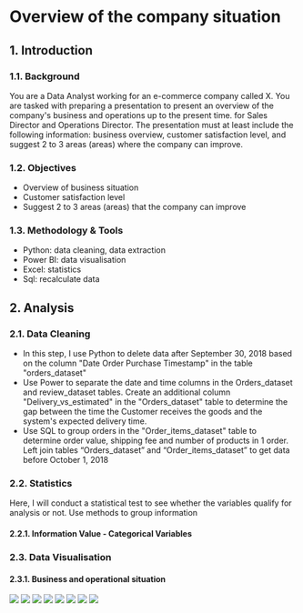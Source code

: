 # Overview of the company situation
## 1. Introduction
### 1.1. Background
You are a Data Analyst working for an e-commerce company called X. You are tasked with preparing a presentation to present an overview of the company's business and operations up to the present time. for Sales Director and Operations Director. The presentation must at least include the following information: business overview, customer satisfaction level, and suggest 2 to 3 areas (areas) where the company can improve.
### 1.2. Objectives
- Overview of business situation
- Customer satisfaction level
- Suggest 2 to 3 areas (areas) that the company can improve
### 1.3. Methodology &  Tools
- Python: data cleaning, data extraction
- Power BI: data visualisation
- Excel: statistics
- Sql: recalculate data
## 2. Analysis
### 2.1. Data Cleaning
- In this step, I use Python to delete data after September 30, 2018 based on the column "Date Order Purchase Timestamp" in the table "orders_dataset"
- Use Power to separate the date and time columns in the Orders_dataset and review_dataset tables. Create an additional column "Delivery_vs_estimated" in the "Orders_dataset" table to determine the gap between the time the Customer receives the goods and the system's expected delivery time.
- Use SQL to group orders in the "Order_items_dataset" table to determine order value, shipping fee and number of products in 1 order. Left join tables “Orders_dataset” and “Order_items_dataset” to get data before October 1, 2018
### 2.2. Statistics
Here, I will conduct a statistical test to see whether the variables qualify for analysis or not. Use methods to group information
#### 2.2.1. Information Value - Categorical Variables
### 2.3. Data Visualisation
#### 2.3.1. Business and operational situation
<img src="https://drive.google.com/file/d/1XXSvDfeFaYYtmzVOOJaVDc5MVc6RuXnC/view?usp=drive_link">
<img src="https://drive.google.com/file/d/10BdhyK3iORnuyhzA-u2qCXIZyA-1WZn5/view?usp=drive_link">
<img src="https://drive.google.com/file/d/1IncwEwGL9kV1doiHlW0RBqo3BqWV5mzz/view?usp=drive_link">
<img src="https://drive.google.com/file/d/1I8OFNU_bLzKREl9xS97ax45I08coVG9X/view?usp=drive_link">
<img src="https://drive.google.com/file/d/1sxHs26JLbEAz4-w8yHs0EDBd3NUhCdNh/view?usp=drive_link">
<img src="https://drive.google.com/file/d/16G3eslgsz2dEDaCubQU6TlOQH2DE1mYt/view?usp=drive_link">
<img src="https://drive.google.com/file/d/1OKd1AiAvFEftiaq4PxDFfNBTWx4wZvlj/view?usp=drive_link">
<img src="https://drive.google.com/file/d/1PpegSgjbnOBultEVtpshEQi7Gno10kdG/view?usp=drive_link">
